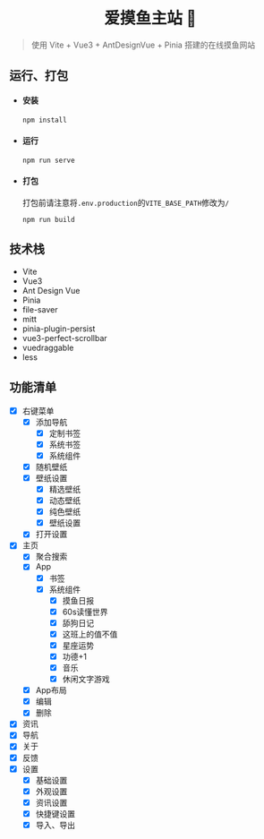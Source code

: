 <h1 align="center">爱摸鱼主站 👋</h1>


> 使用 Vite + Vue3 + AntDesignVue + Pinia 搭建的在线摸鱼网站

## 运行、打包

- #### 安装

  ```
  npm install
  ```

- #### 运行

  ```
  npm run serve
  ```

- #### 打包

  打包前请注意将`.env.production`的`VITE_BASE_PATH`修改为`/`

  ```
  npm run build
  ```

## 技术栈

- Vite
- Vue3
- Ant Design Vue
- Pinia
- file-saver
- mitt
- pinia-plugin-persist
- vue3-perfect-scrollbar
- vuedraggable
- less

## 功能清单

- [x] 右键菜单
  - [x] 添加导航
    - [x] 定制书签
    - [x] 系统书签
    - [x] 系统组件
  - [x] 随机壁纸
  - [x] 壁纸设置
    - [x] 精选壁纸
    - [x] 动态壁纸
    - [x] 纯色壁纸
    - [x] 壁纸设置
  - [x] 打开设置
- [x] 主页
  - [x] 聚合搜索
  - [x] App
    - [x] 书签
    - [x] 系统组件
      - [x] 摸鱼日报
      - [x] 60s读懂世界
      - [x] 舔狗日记
      - [x] 这班上的值不值
      - [x] 星座运势
      - [x] 功德+1
      - [x] 音乐
      - [x] 休闲文字游戏
  - [x] App布局
  - [x] 编辑
  - [x] 删除
- [x] 资讯
- [x] 导航
- [x] 关于
- [x] 反馈
- [x] 设置
  - [x] 基础设置
  - [x] 外观设置
  - [x] 资讯设置
  - [x] 快捷键设置
  - [x] 导入、导出
